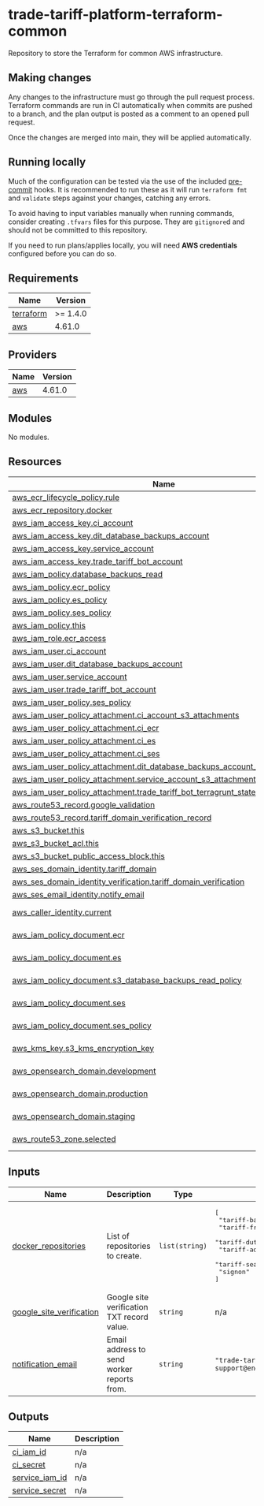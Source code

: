 # trade-tariff-platform-terraform-common

Repository to store the Terraform for common AWS infrastructure.

## Making changes

Any changes to the infrastructure must go through the pull request process.
Terraform commands are run in CI automatically when commits are pushed to a
branch, and the plan output is posted as a comment to an opened pull request.

Once the changes are merged into main, they will be applied automatically.

## Running locally

Much of the configuration can be tested via the use of the included
[pre-commit](https://pre-commit.com/) hooks. It is recommended to run these
as it will run `terraform fmt` and `validate` steps against your changes,
catching any errors.

To avoid having to input variables manually when running commands, consider
creating `.tfvars` files for this purpose. They are `gitignore`d and should
not be committed to this repository.

If you need to run plans/applies locally, you will need **AWS credentials**
configured before you can do so.

<!-- BEGINNING OF PRE-COMMIT-TERRAFORM DOCS HOOK -->
## Requirements

| Name | Version |
|------|---------|
| <a name="requirement_terraform"></a> [terraform](#requirement\_terraform) | >= 1.4.0 |
| <a name="requirement_aws"></a> [aws](#requirement\_aws) | 4.61.0 |

## Providers

| Name | Version |
|------|---------|
| <a name="provider_aws"></a> [aws](#provider\_aws) | 4.61.0 |

## Modules

No modules.

## Resources

| Name | Type |
|------|------|
| [aws_ecr_lifecycle_policy.rule](https://registry.terraform.io/providers/hashicorp/aws/4.61.0/docs/resources/ecr_lifecycle_policy) | resource |
| [aws_ecr_repository.docker](https://registry.terraform.io/providers/hashicorp/aws/4.61.0/docs/resources/ecr_repository) | resource |
| [aws_iam_access_key.ci_account](https://registry.terraform.io/providers/hashicorp/aws/4.61.0/docs/resources/iam_access_key) | resource |
| [aws_iam_access_key.dit_database_backups_account](https://registry.terraform.io/providers/hashicorp/aws/4.61.0/docs/resources/iam_access_key) | resource |
| [aws_iam_access_key.service_account](https://registry.terraform.io/providers/hashicorp/aws/4.61.0/docs/resources/iam_access_key) | resource |
| [aws_iam_access_key.trade_tariff_bot_account](https://registry.terraform.io/providers/hashicorp/aws/4.61.0/docs/resources/iam_access_key) | resource |
| [aws_iam_policy.database_backups_read](https://registry.terraform.io/providers/hashicorp/aws/4.61.0/docs/resources/iam_policy) | resource |
| [aws_iam_policy.ecr_policy](https://registry.terraform.io/providers/hashicorp/aws/4.61.0/docs/resources/iam_policy) | resource |
| [aws_iam_policy.es_policy](https://registry.terraform.io/providers/hashicorp/aws/4.61.0/docs/resources/iam_policy) | resource |
| [aws_iam_policy.ses_policy](https://registry.terraform.io/providers/hashicorp/aws/4.61.0/docs/resources/iam_policy) | resource |
| [aws_iam_policy.this](https://registry.terraform.io/providers/hashicorp/aws/4.61.0/docs/resources/iam_policy) | resource |
| [aws_iam_role.ecr_access](https://registry.terraform.io/providers/hashicorp/aws/4.61.0/docs/resources/iam_role) | resource |
| [aws_iam_user.ci_account](https://registry.terraform.io/providers/hashicorp/aws/4.61.0/docs/resources/iam_user) | resource |
| [aws_iam_user.dit_database_backups_account](https://registry.terraform.io/providers/hashicorp/aws/4.61.0/docs/resources/iam_user) | resource |
| [aws_iam_user.service_account](https://registry.terraform.io/providers/hashicorp/aws/4.61.0/docs/resources/iam_user) | resource |
| [aws_iam_user.trade_tariff_bot_account](https://registry.terraform.io/providers/hashicorp/aws/4.61.0/docs/resources/iam_user) | resource |
| [aws_iam_user_policy.ses_policy](https://registry.terraform.io/providers/hashicorp/aws/4.61.0/docs/resources/iam_user_policy) | resource |
| [aws_iam_user_policy_attachment.ci_account_s3_attachments](https://registry.terraform.io/providers/hashicorp/aws/4.61.0/docs/resources/iam_user_policy_attachment) | resource |
| [aws_iam_user_policy_attachment.ci_ecr](https://registry.terraform.io/providers/hashicorp/aws/4.61.0/docs/resources/iam_user_policy_attachment) | resource |
| [aws_iam_user_policy_attachment.ci_es](https://registry.terraform.io/providers/hashicorp/aws/4.61.0/docs/resources/iam_user_policy_attachment) | resource |
| [aws_iam_user_policy_attachment.ci_ses](https://registry.terraform.io/providers/hashicorp/aws/4.61.0/docs/resources/iam_user_policy_attachment) | resource |
| [aws_iam_user_policy_attachment.dit_database_backups_account_s3_attachments](https://registry.terraform.io/providers/hashicorp/aws/4.61.0/docs/resources/iam_user_policy_attachment) | resource |
| [aws_iam_user_policy_attachment.service_account_s3_attachments](https://registry.terraform.io/providers/hashicorp/aws/4.61.0/docs/resources/iam_user_policy_attachment) | resource |
| [aws_iam_user_policy_attachment.trade_tariff_bot_terragrunt_state_s3_attachment](https://registry.terraform.io/providers/hashicorp/aws/4.61.0/docs/resources/iam_user_policy_attachment) | resource |
| [aws_route53_record.google_validation](https://registry.terraform.io/providers/hashicorp/aws/4.61.0/docs/resources/route53_record) | resource |
| [aws_route53_record.tariff_domain_verification_record](https://registry.terraform.io/providers/hashicorp/aws/4.61.0/docs/resources/route53_record) | resource |
| [aws_s3_bucket.this](https://registry.terraform.io/providers/hashicorp/aws/4.61.0/docs/resources/s3_bucket) | resource |
| [aws_s3_bucket_acl.this](https://registry.terraform.io/providers/hashicorp/aws/4.61.0/docs/resources/s3_bucket_acl) | resource |
| [aws_s3_bucket_public_access_block.this](https://registry.terraform.io/providers/hashicorp/aws/4.61.0/docs/resources/s3_bucket_public_access_block) | resource |
| [aws_ses_domain_identity.tariff_domain](https://registry.terraform.io/providers/hashicorp/aws/4.61.0/docs/resources/ses_domain_identity) | resource |
| [aws_ses_domain_identity_verification.tariff_domain_verification](https://registry.terraform.io/providers/hashicorp/aws/4.61.0/docs/resources/ses_domain_identity_verification) | resource |
| [aws_ses_email_identity.notify_email](https://registry.terraform.io/providers/hashicorp/aws/4.61.0/docs/resources/ses_email_identity) | resource |
| [aws_caller_identity.current](https://registry.terraform.io/providers/hashicorp/aws/4.61.0/docs/data-sources/caller_identity) | data source |
| [aws_iam_policy_document.ecr](https://registry.terraform.io/providers/hashicorp/aws/4.61.0/docs/data-sources/iam_policy_document) | data source |
| [aws_iam_policy_document.es](https://registry.terraform.io/providers/hashicorp/aws/4.61.0/docs/data-sources/iam_policy_document) | data source |
| [aws_iam_policy_document.s3_database_backups_read_policy](https://registry.terraform.io/providers/hashicorp/aws/4.61.0/docs/data-sources/iam_policy_document) | data source |
| [aws_iam_policy_document.ses](https://registry.terraform.io/providers/hashicorp/aws/4.61.0/docs/data-sources/iam_policy_document) | data source |
| [aws_iam_policy_document.ses_policy](https://registry.terraform.io/providers/hashicorp/aws/4.61.0/docs/data-sources/iam_policy_document) | data source |
| [aws_kms_key.s3_kms_encryption_key](https://registry.terraform.io/providers/hashicorp/aws/4.61.0/docs/data-sources/kms_key) | data source |
| [aws_opensearch_domain.development](https://registry.terraform.io/providers/hashicorp/aws/4.61.0/docs/data-sources/opensearch_domain) | data source |
| [aws_opensearch_domain.production](https://registry.terraform.io/providers/hashicorp/aws/4.61.0/docs/data-sources/opensearch_domain) | data source |
| [aws_opensearch_domain.staging](https://registry.terraform.io/providers/hashicorp/aws/4.61.0/docs/data-sources/opensearch_domain) | data source |
| [aws_route53_zone.selected](https://registry.terraform.io/providers/hashicorp/aws/4.61.0/docs/data-sources/route53_zone) | data source |

## Inputs

| Name | Description | Type | Default | Required |
|------|-------------|------|---------|:--------:|
| <a name="input_docker_repositories"></a> [docker\_repositories](#input\_docker\_repositories) | List of repositories to create. | `list(string)` | <pre>[<br>  "tariff-backend",<br>  "tariff-frontend",<br>  "tariff-dutycalculator",<br>  "tariff-admin",<br>  "tariff-search-query-parser",<br>  "signon"<br>]</pre> | no |
| <a name="input_google_site_verification"></a> [google\_site\_verification](#input\_google\_site\_verification) | Google site verification TXT record value. | `string` | n/a | yes |
| <a name="input_notification_email"></a> [notification\_email](#input\_notification\_email) | Email address to send worker reports from. | `string` | `"trade-tariff-support@enginegroup.com"` | no |

## Outputs

| Name | Description |
|------|-------------|
| <a name="output_ci_iam_id"></a> [ci\_iam\_id](#output\_ci\_iam\_id) | n/a |
| <a name="output_ci_secret"></a> [ci\_secret](#output\_ci\_secret) | n/a |
| <a name="output_service_iam_id"></a> [service\_iam\_id](#output\_service\_iam\_id) | n/a |
| <a name="output_service_secret"></a> [service\_secret](#output\_service\_secret) | n/a |
<!-- END OF PRE-COMMIT-TERRAFORM DOCS HOOK -->
